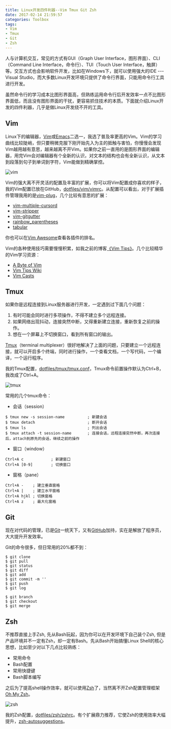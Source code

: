 ```yaml
---
title: Linux开发四件利器--Vim Tmux Git Zsh
date: 2017-02-14 21:59:57
categories: Toolbox
tags:
- Vim
- Tmux
- Git
- Zsh
---
```


人与计算机交互，常见的方式有GUI（Graph User Interface，图形界面）、CLI（Command Line Interface，命令行）、TUI（Touch User Interface，触屏）等。交互方式也会影响软件开发，比如在Windows下，就可以使用强大的IDE --- Visual Studio，而大多数Linux开发环境只提供了命令行界面，只能用命令行工具进行开发。

虽然命令行的学习成本比图形界面高，但熟练运用命令行后开发效率一点不比图形界面低，而且没有图形界面的干扰，更容易抓住技术的本质。下面就介绍Linux开发的四件利器，几乎是做Linux开发绕不开的工具。

<!-- more -->

## Vim

Linux下的编辑器，[Vim](http://www.vim.org/)或[Emacs](https://www.gnu.org/software/emacs/)二选一，我选了普及率更高的Vim。Vim的学习曲线比较陡峭，但只要稍微克服下刚开始先入为主的抵触与害怕，你慢慢会发现Vim越用越有意思，越来越离不开Vim。如果你之前一直用的是图形界面的编辑器，用完Vim会对编辑器有个全新的认识，对文本的结构也会有全新认识，从文本到段落到句子到单词到字符，Vim能做到精确掌控。

![vim](http://7xtc3e.com1.z0.glb.clouddn.com/four-linux-development-tools/vim.png)

Vim的强大离不开灵活的配置及丰富的扩展，你可以将Vim配置成你喜欢的样子，我的Vim配置已放在GitHub，[dotfiles/vim/vimrc](https://github.com/consen/dotfiles/blob/master/vim/vimrc)。从配置可以看出，对于扩展插件管理我用的是[vim-plug](https://github.com/junegunn/vim-plug/)，几个比较有意思的扩展：

- [vim-multiple-cursord](https://github.com/terryma/vim-multiple-cursors)
- [vim-stripper](https://github.com/itspriddle/vim-stripper)
- [vim-gitgutter](https://github.com/airblade/vim-gitgutter)
- [rainbow_parentheses](https://github.com/kien/rainbow_parentheses.vim)
- [tabular](https://github.com/godlygeek/tabular)

你也可以在[Vim Awesome](http://vimawesome.com/)查看各插件的排名。

Vim的各种使用技巧需要慢慢积累，如我之前的博客[《Vim Tips》](https://consen.github.io/2016/05/15/vim-tips/)。几个比较精华的Vim学习资源：

- [A Byte of Vim](https://vim.swaroopch.com/)
- [Vim Tips Wiki](http://vim.wikia.com/wiki/Vim_Tips_Wiki)
- [Vim Casts](http://vimcasts.org/)

## Tmux

如果你是远程连接到Linux服务器进行开发，一定遇到过下面几个问题：

1. 有时可能会同时进行多项操作，不得不建立多个远程连接。
2. 如果网络出现抖动，连接突然中断，又得重新建立连接，重新恢复之前的操作。
3. 想在一个屏幕上不切换窗口，看到所有窗口的输出。

[Tmux](http://tmux.github.io/)（terminal multiplexer）很好地解决了上面的问题，只要建立一个远程连接，就可以开启多个终端，同时进行操作，一个查看文档，一个写代码，一个编译，一个运行程序。

我的Tmux配置，[dotfiles/tmux/tmux.conf](https://github.com/consen/dotfiles/blob/master/tmux/tmux.conf)，Tmux命令前置操作默认为Ctrl+B，我改成了Ctrl+A。

![tmux](http://7xtc3e.com1.z0.glb.clouddn.com/four-linux-development-tools/tmux.png)

常用的几个tmux命令：

- 会话（session）

```
$ tmux new -s session-name          ; 新建会话
$ tmux detach                       ; 断开会话
$ tmux ls                           ; 列出会话
$ tmux attach -t session-name       ; 连接会话，远程连接突然中断，再次连接后，attach到原先的会话，继续之前的操作
```

- 窗口（window）

```
Ctrl+A c            ; 新建窗口
Ctrl+A [0-9]        ; 切换窗口
```

- 窗格（pane）

```
Ctrl+A -    ; 建立垂直窗格
Ctrl+A |    ; 建立水平窗格
Ctrl+A hjkl ; 切换窗格
Ctrl+A z    ; 最大化窗格
```

## Git

现在对代码的管理，已是[Git](https://git-scm.com/)一统天下，又有[GitHub](https://github.com)加持，实在是解放了程序员，大大提升开发效率。

Git的命令很多，但日常用的20%都不到：

```
$ git clone
$ git pull
$ git status
$ git diff
$ git add
$ git commit -m ''
$ git push
$ git log

$ git branch
$ git checkout
$ git merge
```

## Zsh

不推荐直接上手Zsh, 先从Bash玩起，因为你可以在开发环境下自己装个Zsh, 但是产品环境并不一定有Zsh，却一定有Bash。先从Bash开始搞懂Linux Shell的核心思想，比如至少对以下几点比较熟练：

- 常用命令
- Bash配置
- 常用快捷键
- Bash脚本编写

之后为了提高shell操作效率，就可以使用[Zsh](http://www.zsh.org/)了，当然离不开Zsh配置管理框架[Oh My Zsh](http://ohmyz.sh/)。

![zsh](http://7xtc3e.com1.z0.glb.clouddn.com/four-linux-development-tools/zsh.png)

我的Zsh配置，[dotfiles/zsh/zshrc](https://github.com/consen/dotfiles/blob/master/zsh/zshrc)。有个扩展鼎力推荐，它使Zsh的使用效率大幅提升，[zsh-autosuggestions](https://github.com/zsh-users/zsh-autosuggestions)。
